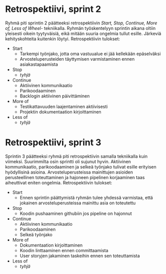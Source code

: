 # Retrospektiivi, sprint 2
Ryhmä piti sprintin 2 päätteeksi retrospektiivin _Start, Stop, Continue, More of, Less of Wheel_- tekniikalla.
Ryhmän työskentelyyn sprintin aikana oltiin yleisesti oikein tyytyväisiä, eikä mitään suuria ongelmia tullut esille.
Järkeviä kehityskohteita kuitenkin löytyi. Retrospektiivin tulokset:

- Start
  - Tarkempi työnjako, jotta oma vastuualue ei jää kellekään epäselväksi
  - Arvosteluperusteiden täyttymisen varmistaminen ennen asiakastapaamista
- Stop
    - _tyhjä_
- Continue
    - Aktiivinen kommunikaatio
    - Parikoodaaminen
    - Backlogin aktiivinen päivittäminen
- More of
  - Testikattavuuden laajentaminen aktiivisesti
  - Projektin dokumentaation kirjoittaminen
- Less of
  - _tyhjä_
 
# Retrospektiivi, sprint 3

Sprintin 3 päätteeksi ryhmä piti retrospektiivin samalla tekniikalla kuin viimeksi. Suurimmilta osin sprintti oli sujunut hyvin. Aktiivinen kommunikaatio,
parikoodaaminen ja selkeä työnjako tulivat esille erityisen hyödyllisinä asioina. Arvosteluperusteissa mainittujen asioiden perusteellinen toteuttaminen ja
hajoneen pipelinen korjaaminen taas aiheuttivat eniten ongelmia. Retrospektiivin tulokset:

- Start
  - Ennen sprintin päättymistä ryhmän tulee yhdessä varmistaa, että jokainen arvosteluperusteissa mainittu asia on toteutettu
- Stop
  - Koodin pushaaminen githubiin jos pipeline on hajonnut
- Continue
  - Aktiivinen kommunikaatio
  - Parikoodaaminen
  - Selkeä työnjako 
- More of
  - Dokumentaation kirjoittaminen
  - Koodin linttaaminen ennen committaamista
  - User storyjen jakaminen taskeihin ennen sen toteuttamista
- Less of
  - _tyhjä_
